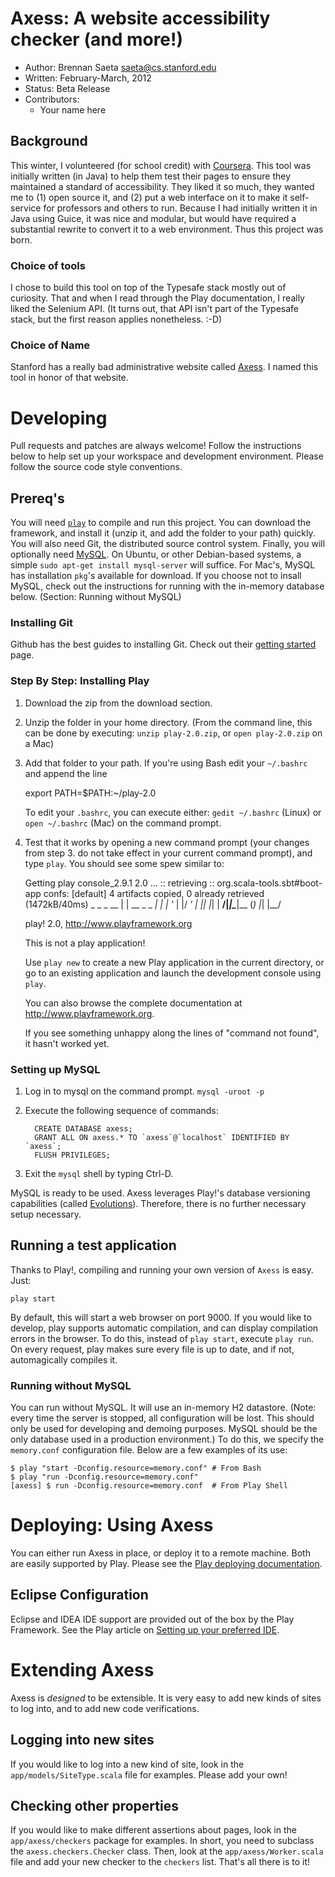 <!--- Build this file by running `pandoc README.md > README.html` -->
# Axess: A website accessibility checker (and more!) #

 * Author: Brennan Saeta <saeta@cs.stanford.edu>
 * Written: February-March, 2012
 * Status: Beta Release
 * Contributors:
     - Your name here

## Background ##

This winter, I volunteered (for school credit) with [Coursera][coursera].
This tool was initially written (in Java) to help them test their pages
to ensure they maintained a standard of accessibility. They liked it so much,
they wanted me to (1) open source it, and (2) put a web interface on it to make
it self-service for professors and others to run. Because I had initially
written it in Java using Guice, it was nice and modular, but would have
required a substantial rewrite to convert it to a web environment. Thus this
project was born.

[coursera]: http://www.coursera.org/ "Coursera"

### Choice of tools ###

I chose to build this tool on top of the Typesafe stack mostly out of
curiosity. That and when I read through the Play documentation, I really
liked the Selenium API. (It turns out, that API isn't part of the Typesafe
stack, but the first reason applies nonetheless. :-D)

### Choice of Name ##

Stanford has a really bad administrative website called [Axess][axess]. I
named this tool in honor of that website.

[axess]:http://axess.stanford.edu "Axess - Stanford's Administrative Portal"

# Developing #

Pull requests and patches are always welcome! Follow the instructions below
to help set up your workspace and development environment. Please follow the
source code style conventions.

## Prereq's ##

You will need [`play`][play] to compile and run this project. You can download
the framework, and install it (unzip it, and add the folder to your path)
quickly. You will also need Git, the distributed source control system. Finally,
you will optionally need [MySQL](http://www.mysql.com/ "MySQL Database"). On
Ubuntu, or other Debian-based systems, a simple `sudo apt-get install mysql-server`
will suffice. For Mac's, MySQL has installation `pkg`'s available for download.
If you choose not to insall MySQL, check out the instructions for running with
the in-memory database below. (Section: Running without MySQL)

[play]: http://www.playframework.org/ "Play! Framework"

### Installing Git ###

Github has the best guides to installing Git. Check out their
[getting started][github] page.

[github]: http://help.github.com/set-up-git-redirect "Set Up Git"

### Step By Step: Installing Play ###

1. Download the zip from the download section.
2. Unzip the folder in your home directory. (From the command line, this can
   be done by executing: `unzip play-2.0.zip`, or `open play-2.0.zip` on a Mac)
3. Add that folder to your path. If you're using Bash edit your `~/.bashrc`
   and append the line

     export PATH=$PATH:~/play-2.0

   To edit your `.bashrc`, you can execute either: `gedit ~/.bashrc` (Linux)
   or `open ~/.bashrc` (Mac) on the command prompt.

4. Test that it works by opening a new command prompt (your changes from step
   3. do not take effect in your current command prompt), and type `play`. You
   should see some spew similar to:

     Getting play console_2.9.1 2.0 ...
           :: retrieving :: org.scala-tools.sbt#boot-app
	confs: [default]
	4 artifacts copied, 0 already retrieved (1472kB/40ms)
            _            _ 
      _ __ | | __ _ _  _| |
     | '_ \| |/ _' | || |_|
     |  __/|_|\____|\__ (_)
     |_|            |__/ 
             
     play! 2.0, http://www.playframework.org

     This is not a play application!

     Use `play new` to create a new Play application in the current directory,
     or go to an existing application and launch the development console using `play`.

     You can also browse the complete documentation at http://www.playframework.org.

   If you see something unhappy along the lines of "command not found", it hasn't
   worked yet.


### Setting up MySQL ###

1. Log in to mysql on the command prompt. `mysql -uroot -p`
2. Execute the following sequence of commands:

         CREATE DATABASE axess;
         GRANT ALL ON axess.* TO `axess`@`localhost` IDENTIFIED BY `axess`;
         FLUSH PRIVILEGES;

3. Exit the `mysql` shell by typing Ctrl-D.

MySQL is ready to be used. Axess leverages Play!'s database versioning
capabilities (called [Evolutions](https://github.com/playframework/Play20/wiki/Evolutions)).
Therefore, there is no further necessary setup necessary.

## Running a test application ##

Thanks to Play!, compiling and running your own version of `Axess` is easy.
Just:

    play start

By default, this will start a web browser on port 9000. If you would like to
develop, play supports automatic compilation, and can display compilation
errors in the browser. To do this, instead of `play start`, execute `play run`.
On every request, play makes sure every file is up to date, and if not, automagically
compiles it.

### Running without MySQL ###

You can run without MySQL. It will use an in-memory H2 datastore. (Note: every
time the server is stopped, all configuration will be lost. This should only
be used for developing and demoing purposes. MySQL should be the only
database used in a production environment.) To do this, we specify the
`memory.conf` configuration file. Below are a few examples of its use:

    $ play "start -Dconfig.resource=memory.conf" # From Bash
    $ play "run -Dconfig.resource=memory.conf"
    [axess] $ run -Dconfig.resource=memory.conf  # From Play Shell

# Deploying: Using Axess #

You can either run Axess in place, or deploy it to a remote machine. Both are
easily supported by Play. Please see the [Play deploying
documentation][play-deploy].

[play-deploy]: https://github.com/playframework/Play20/wiki/Production "Deploying Play! Applications"

## Eclipse Configuration ##

Eclipse and IDEA IDE support are provided out of the box by the Play Framework.
See the Play article on [Setting up your preferred IDE][ide].

[ide]: https://github.com/playframework/Play20/wiki/IDE "Set up your IDE"

# Extending Axess #

Axess is *designed* to be extensible. It is very easy to add new kinds of
sites to log into, and to add new code verifications.

## Logging into new sites ##

If you would like to log into a new kind of site, look in the 
`app/models/SiteType.scala` file for examples. Please add your own!

## Checking other properties ##

If you would like to make different assertions about pages, look in the
`app/axess/checkers` package for examples. In short, you need to subclass the
`axess.checkers.Checker` class. Then, look at the `app/axess/Worker.scala` file
and add your new checker to the `checkers` list. That's all there is to it!

